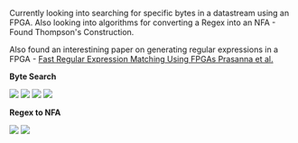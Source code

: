 Currently looking into searching for specific bytes in a datastream using an FPGA.  Also looking into algorithms for converting a Regex into an NFA - Found Thompson's Construction.

Also found an interestining paper on generating regular expressions in a FPGA - [Fast Regular Expression Matching Using FPGAs Prasanna et al.](https://tsinghua-nslab.github.io/seminar/Before/13_25/FCCM01_FAST_FPGA.pdf)

<b>Byte Search</b>

<img src="https://bmeridet.github.io/images/match_byte.png">

<img src="https://bmeridet.github.io/images/match_byte_circ.png">

<img src="https://bmeridet.github.io/images/match_bytes_circ.png">

<img src="https://bmeridet.github.io/images/match_byte_tb.png">

<b>Regex to NFA</b>

<img src="https://bmeridet.github.io/images/PNG image.png">

<img src="https://bmeridet.github.io/images/regex_to_nfa.png">

